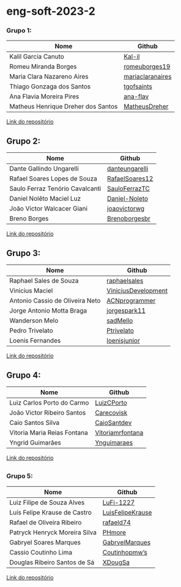 # eng-soft-2023-2 

### Grupo 1:

|Nome|Github|
|---|---|
|Kalil Garcia Canuto|[Kal-il](https://github.com/Kal-il)|
|Romeu Miranda Borges|[romeuborges19](https://github.com/romeuborges19)|
|Maria Clara Nazareno Aires|[mariaclaranaires](https://github.com/mariaclaranaires)|
|Thiago Gonzaga dos Santos|[tgofsaints](https://github.com/tgofsaints)|
|Ana Flavia Moreira Pires|[ana-flav](https://github.com/ana-flav)|
|Matheus Henrique Dreher dos Santos|[MatheusDreher](https://github.com/MatheusDreher)|
[Link do repositório](https://github.com/Kal-il/ES-2023_2-Adoteme)
##

## Grupo 2: 
|Nome|Github|
|---|---|
|Dante Gallindo Ungarelli|[danteungarelli](https://github.com/danteungarelli)|
|Rafael Soares Lopes de Souza|[RafaelSoares12](https://github.com/RafaelSoares12)|
|Saulo Ferraz Tenório Cavalcanti|[SauloFerrazTC](https://github.com/SauloFerrazTC)|
|Daniel Nolêto Maciel Luz|[Daniel-Noleto](https://github.com/Daniel-Noleto)|
|João Victor Walcacer Giani|[joaovictorwg](https://github.com/joaovictorwg)|
|Breno Borges|[Brenoborgesbr](https://github.com/Brenoborgesbr)|
[Link do repositório](https://github.com/danteungarelli/Blogue-pessoal-eng-soft-2023-2)
##

## Grupo 3: 
|Nome|Github|
|---|---|
|Raphael Sales de Souza|[raphaelsales](https://github.com/raphaelsales)|
|Vinicius Maciel|[ViniciusDevelopment](https://github.com/ViniciusDevelopment)|
|Antonio Cassio de Oliveira Neto|[ACNprogrammer](https://github.com/ACNprogrammer/)|
|Jorge Antonio Motta Braga|[jorgespark11](https://github.com/jorgespark11)|
|Wanderson Melo|[sadMello](https://github.com/sadMello)|
|Pedro Trivelato|[Ptrivelato](https://github.com/Ptrivelato)
|Loenis Fernandes|[loenisjunior](https://github.com/loenisjunior)|
[Link do repositório](https://github.com/ViniciusDevelopment/EngenhariadeSOFTWARE-2023.2)
##

## Grupo 4: 
|Nome|Github|
|---|---|
|Luiz Carlos Porto do Carmo|[LuizCPorto](https://github.com/LuizCPorto)|
|João Victor Ribeiro Santos|[Carecovisk](https://github.com/Carecovisk)|
|Caio Santos Silva|[CaioSantdev](https://github.com/CaioSantdev)|
|Vitoria Maria Reias Fontana|[Vitoriamrfontana](https://github.com/Vitoriamrfontana)|
|Yngrid Guimarães|[Ynguimaraes](https://github.com/Ynguimaraes)|
[Link do repositório](https://github.com/LuizCPorto/ES-2023-2-Maze-Bank)
##

### Grupo 5:

|Nome|Github|
|---|---|
|Luiz Filipe de Souza Alves|[LuFi-1227](https://github.com/LuFi-1227)|
|Luís Felipe Krause de Castro|[LuisFelipeKrause](https://github.com/LuisFelipeKrause)|
|Rafael de Oliveira Ribeiro|[rafaeld74](https://github.com/rafaeld74)|
|Patryck Henryck Moreira Silva|[PHmore](https://github.com/PHmore)|
|Gabryel Soares Marques|[GabryelMarques](https://github.com/GabryelMarques)|
|Cassio Coutinho Lima|[Coutinhopmw’s](https://github.com/Coutinhopmw)|
|Douglas Ribeiro Santos de Sá|[XDougSa](https://github.com/XDougSa)|
[Link do repositório](https://github.com/LuFi-1227/Eng-Soft-2023-2.git)
##
